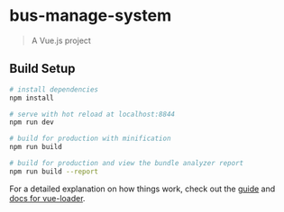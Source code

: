 # bus-manage-system

> A Vue.js project

## Build Setup

``` bash
# install dependencies
npm install

# serve with hot reload at localhost:8844
npm run dev

# build for production with minification
npm run build

# build for production and view the bundle analyzer report
npm run build --report
```

For a detailed explanation on how things work, check out the [guide](http://vuejs-templates.github.io/webpack/) and [docs for vue-loader](http://vuejs.github.io/vue-loader).
